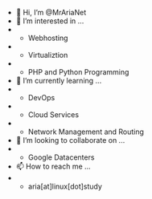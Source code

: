 - 👋 Hi, I’m @MrAriaNet
- 👀 I’m interested in ...
-    * Webhosting
-    * Virtualiztion
-    * PHP and Python Programming
- 🌱 I’m currently learning ...
-    * DevOps
-    * Cloud Services
-    * Network Management and Routing
- 💞️ I’m looking to collaborate on ...
-    * Google Datacenters
- 📫 How to reach me ...
-    * aria[at]linux[dot]study

<!---
MrAriaNet/MrAriaNet is a ✨ special ✨ repository because its `README.md` (this file) appears on your GitHub profile.
You can click the Preview link to take a look at your changes.
--->
